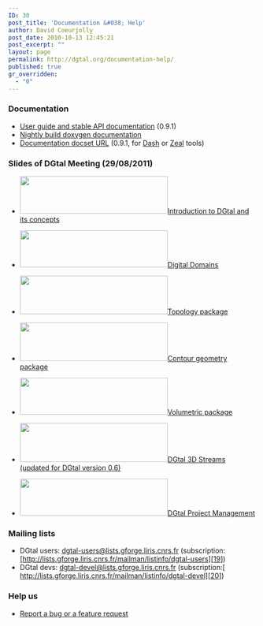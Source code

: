 ```yaml
---
ID: 30
post_title: 'Documentation &#038; Help'
author: David Coeurjolly
post_date: 2010-10-13 12:45:21
post_excerpt: ""
layout: page
permalink: http://dgtal.org/documentation-help/
published: true
gr_overridden:
  - "0"
---
```

### Documentation
* [User guide and stable API documentation][1] (0.9.1)
* [Nightly build doxygen documentation][2]
* [Documentation docset URL][3] (0.9.1, for [Dash][4] or [Zeal][5] tools)

### Slides of DGtal Meeting (29/08/2011)
* [<img class="alignnone wp-image-413 size-medium" title="presentationDGtalMeeting2012_thumb" src="http://dgtal.org/wp/wp-content/uploads/2010/10/presentationDGtalMeeting2012_thumb-e1415195647526-300x76.png" alt="" width="300" height="76" />][6][Introduction to DGtal and its concepts][7]

* [<img class="alignnone wp-image-297 size-medium" title="domainRange_thumb" src="http://dgtal.org/wp/wp-content/uploads/2010/10/domainRange_thumb-e1415195666598-300x75.png" alt="" width="300" height="75" />][8][Digital Domains][9]
*   [<img class="alignnone wp-image-285 size-medium" title="slidesTopo_thumb" src="http://dgtal.org/wp/wp-content/uploads/2010/10/slidesTopo_thumb-e1415195678710-300x78.png" alt="" width="300" height="78" />][10][Topology package][11]
*   [<img class="alignnone wp-image-291 size-medium" title="presentationGeometry1D_thumb" src="http://dgtal.org/wp/wp-content/uploads/2010/10/presentationGeometry1D_thumb-e1415195687565-300x78.png" alt="" width="300" height="78" />][12][Contour geometry package][13]
*   [<img class="alignnone wp-image-287 size-medium" title="presentationVolum_thumb" src="http://dgtal.org/wp/wp-content/uploads/2010/10/presentationVolum_thumb-300x75.png" alt="" width="300" height="75" />][14][Volumetric package][15]
*  [<img class="alignnone wp-image-289 size-medium" title="presDGTalFlux3DFinal_thumb" src="http://dgtal.org/wp/wp-content/uploads/2010/10/presDGTalFlux3DFinal_thumb-300x79.png" alt="" width="300" height="79" />][16][DGtal 3D Streams (updated for DGtal version 0.6) ][17]
* <img class="alignnone wp-image-416 size-medium" title="presentationDGtalProject_thumb" src="http://dgtal.org/wp/wp-content/uploads/2010/10/presentationDGtalProject_thumb-300x75.png" alt="" width="300" height="75" />[DGtal Project Management][18]

### Mailing lists
*   DGtal users: dgtal-users@lists.gforge.liris.cnrs.fr (subscription: [http://lists.gforge.liris.cnrs.fr/mailman/listinfo/dgtal-users][19])
*   DGtal devs: dgtal-devel@lists.gforge.liris.cnrs.fr (subscription:[ http://lists.gforge.liris.cnrs.fr/mailman/listinfo/dgtal-devel][20])

### Help us
* [Report a bug or a feature request][21] 

 [1]: http://dgtal.org/doc/stable/
 [2]: http://dgtal.org/doc/nightly/index.html "DGtal Nightly Doxygen Doc."
 [3]: http://dgtal.org/doc/docset/DGtal.xml
 [4]: http://kapeli.com/dash
 [5]: http://zealdocs.org/
 [6]: http://dgtal.org/wp/wp-content/uploads/2010/10/presentationDGtalMeeting2012_thumb.png
 [7]: http://dgtal.org/wp/wp-content/uploads/2010/10/presentationDGtalMeeting2012.pdf
 [8]: http://dgtal.org/wp/wp-content/uploads/2010/10/domainRange_thumb.png
 [9]: http://dgtal.org/wp/wp-content/uploads/2010/10/domainRange.pdf
 [10]: http://dgtal.org/wp/wp-content/uploads/2010/10/slidesTopo_thumb.png
 [11]: http://dgtal.org/wp/wp-content/uploads/2010/10/slides1.pdf
 [12]: http://dgtal.org/wp/wp-content/uploads/2010/10/presentationGeometry1D_thumb.png
 [13]: http://dgtal.org/wp/wp-content/uploads/2010/10/presentationGeometry1D.pdf
 [14]: http://dgtal.org/wp/wp-content/uploads/2010/10/presentationVolum_thumb.png
 [15]: http://dgtal.org/wp/wp-content/uploads/2010/10/presentation1.pdf
 [16]: http://dgtal.org/wp/wp-content/uploads/2010/10/presDGTalFlux3DFinal_thumb.png
 [17]: http://dgtal.org/wp/wp-content/uploads/2010/10/presDGTalFlux3D.pdf
 [18]: http://dgtal.org/wp/wp-content/uploads/2010/10/presentationDGtalProject.pdf
 [19]: http://lists.gforge.liris.cnrs.fr/mailman/listinfo/dgtal-users "subscription"
 [20]: http://lists.gforge.liris.cnrs.fr/mailman/listinfo/dgtal-devel "subscription"
 [21]: https://github.com/DGtal-team/DGtal/issues

